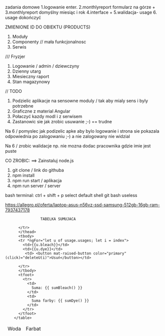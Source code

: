 zadania domowe
1.logowanie enter.
2.monthlyreport formularz na górze      +
3.monthlyreport domyślny miesiąc i rok
4.interface                             +
5.walidacja- usage
6. usage dokończyć



ZMIENIONE ID DO OBIEKTU (PRODUCTS)







1. Moduły
2. Componenty // mała funkcjonalnosc
3. Serwis






/// Fryzjer
1. Logowanie / admin / dziewczyny
2. Dzienny utarg
3. Miesieczny raport
4. Stan magazynowy


// TODO

1. Podzielic aplikacje na sensowne moduly / tak aby mialy sens i byly potrzebne
2. Graficzne z material Angular
3. Połaczyć kazdy modl i z serwisem
4. Zastanowic sie jak zrobic usuwanie ;-) == trudne


Na 6 / pomyslec jak podizelic apke aby bylo logowanie i strona sie pokazala
odpowiednia po zalogowaniu ;-) a nie zalogowany nie widzial

Na 6 / zrobic walidacje np. nie mozna dodac pracownika gdzie imie jest puste


CO ZROBIC:
==> Zainstaluj node.js
1. git clone / link do githuba
2. npm install
3. npm run start / aplikacja
4. npm run server / server

bash terminal:
ctrl + shift + p
select default shell
git bash          useless

https://allegro.pl/oferta/laptop-asus-n56vz-ssd-samsung-512gb-16gb-ram-7937437178


                    TABELKA SUMUJACA
<table>
          <thead>
          <tr>
            <td>Woda</td>
            <td>Farbat</td>
            
          </tr>
          </thead>
          <tbody>
          <tr *ngFor="let u of usage.usages; let i = index">
            <td>{{u.bleach}}</td>
            <td>{{u.dye}}</td>
             <td> <button mat-raised-button color="primary" (click)="deleteU(i)">Usuń</button></td>

          </tr>
          </tbody>
          <tfoot>
            <tr>
              <td>
                Suma: {{ sumBleach() }}
              </td>
              <td>
                Suma farby: {{ sumDye() }}
              </td>
            </tr>
          </tfoot>
        </table>